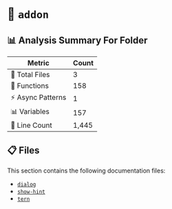 # 📁 `addon`

## 📊 Analysis Summary For Folder

| Metric | Count |
|--------|-------|
| 📁 Total Files | 3 |
| 🔧 Functions | 158 |
| ⚡ Async Patterns | 1 |
| 📊 Variables | 157 |
| 🔢 Line Count | 1,445 |


## 📋 Files

This section contains the following documentation files:

- [`dialog`](./dialog.md)
- [`show-hint`](./show-hint.md)
- [`tern`](./tern.md)